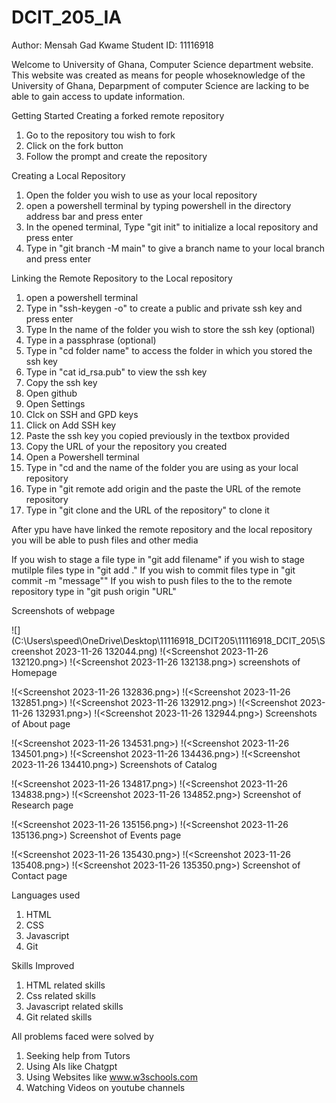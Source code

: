# DCIT_205_IA

Author: Mensah Gad Kwame
Student ID: 11116918 

Welcome to University of Ghana, Computer Science department website. This website was created as
means for people whoseknowledge of the University of Ghana, Deparpment of computer Science are
lacking to be able to gain access to update information.
 

Getting Started
Creating a forked remote repository

1. Go to the repository tou wish to fork
2. Click on the fork button
3. Follow the prompt and create the repository

Creating a Local Repository
1. Open the folder you wish to use as your local repository
2. open a powershell terminal by typing powershell in the directory address bar and press enter
3. In the opened terminal, Type "git init" to initialize a local repository and press enter
4. Type in "git branch -M main" to give a branch name to your local branch and press enter

Linking the Remote Repository to the Local repository
1. open a powershell terminal
2. Type in "ssh-keygen -o" to create a public and private ssh key and press enter
3. Type In the name of the folder you wish to store the ssh key (optional)
4. Type in a passphrase (optional)
5. Type in "cd folder name" to access the folder in which you stored the ssh key
6. Type in "cat id_rsa.pub" to view the ssh key
7. Copy the ssh key
8. Open github
9. Open Settings
10. Clck on SSH and GPD keys
11. Click on Add SSH key
12. Paste the ssh key you copied previously in the textbox provided
13. Copy the URL of your the repository you created
14. Open a Powershell terminal
15. Type in "cd and the name of the folder you are using as your local repository
16. Type in "git remote add origin and the paste the URL of the remote repository
17. Type in "git clone and the URL of the repository" to clone it  

After ypu have have linked the remote repository and the local repository you will be able to push files
and other media

If you wish to stage a file type in "git add filename"
if you wish to stage mutilple files type in "git add ."
If you wish to commit files type in "git commit -m "message""
If you wish to push files to the to the remote repository type in "git push origin "URL"

Screenshots of webpage

![](C:\Users\speed\OneDrive\Desktop\11116918_DCIT205\11116918_DCIT_205\Screenshot 2023-11-26 132044.png)
!(<Screenshot 2023-11-26 132120.png>)
!(<Screenshot 2023-11-26 132138.png>)
screenshots of Homepage

!(<Screenshot 2023-11-26 132836.png>)
!(<Screenshot 2023-11-26 132851.png>)
!(<Screenshot 2023-11-26 132912.png>)
!(<Screenshot 2023-11-26 132931.png>)
!(<Screenshot 2023-11-26 132944.png>)
Screenshots of About page

 !(<Screenshot 2023-11-26 134531.png>) 
 !(<Screenshot 2023-11-26 134501.png>) 
 !(<Screenshot 2023-11-26 134436.png>)
 !(<Screenshot 2023-11-26 134410.png>)
 Screenshots of Catalog

!(<Screenshot 2023-11-26 134817.png>)
!(<Screenshot 2023-11-26 134838.png>)
!(<Screenshot 2023-11-26 134852.png>)
Screenshot of Research page

!(<Screenshot 2023-11-26 135156.png>)
!(<Screenshot 2023-11-26 135136.png>)
Screenshot of Events page

!(<Screenshot 2023-11-26 135430.png>) 
!(<Screenshot 2023-11-26 135408.png>) 
!(<Screenshot 2023-11-26 135350.png>)
Screenshot of Contact page







Languages used
1. HTML
2. CSS
3. Javascript
4. Git

Skills Improved
1. HTML related skills
2. Css related skills
3. Javascript related skills
4. Git related skills

All problems faced were solved by
1. Seeking help from Tutors
2. Using AIs like Chatgpt
3. Using Websites like www.w3schools.com
4. Watching Videos on youtube channels


